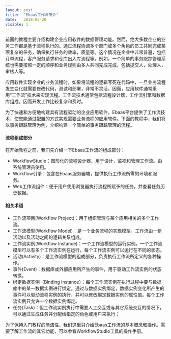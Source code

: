 ```yaml
---
layout: post
title:  "Ebaas工作流简介"
date:   2018-03-20
visible: 1
---
```


前面的教程主要介绍构建企业应用软件的数据管理功能。然而，绝大多数企业的业务工作都是基于流程执行的。通过流程协调多个部门或多个角色的员工共同完成某项复杂的任务，确保执行任务的效率，质量等。这个情况在企业中非常普遍，包括订单流程，客户服务请求和仓库出入库流程等。例如，一个简单的事务跟踪管理系统也需要按照一定的顺序和业务规则由多人共同完成完成，包括提交人，处理人，审核人等。

应用软件实现企业的业务流程时，如果将流程的逻辑写死在代码中，一旦业务流程发生变化就需要修改代码，测试和部署，非常不灵活。因而，应用软件通常采用“工作流”技术来实现流程。工作流技术通常包括流程设计器，工作流引擎和数据库组成。因而开发工作比较复杂和费时。

为了快速和方便地构建具有流程驱动的企业应用软件，Ebaas平台提供了工作流技术，使您能通过配置的方式实现需要业务流程的应用软件。下面的教程中，我们将以事务跟踪管理为例，介绍构建一个简单的事务跟踪管理的流程。

#### 流程组成部分

在开始教程之前，我们先介绍一下Ebaas工作流的组成部分：

* WorkflowStudio：图形化的流程设计器，用于设计，监视和管理工作流。由系统管理员使用。
* Workflow引擎：包含在Ebaas服务器端，提供执行工作流所需的环境和服务。
* Web工作流组件：便于用户使用浏览器执行流程所赋予的任务，并查看任务历史数据。

#### 相关术语

* 工作流项目(Workflow Project)：用于组织管理与某个应用相关的多个工作流。
* 工作流模型(Workflow Model)：是一个业务流程的实现模型。工作流由一组活动以及活动之间的逻辑关系组成。
* 工作流实例(Workflow Instance)：一个工作流模型的运行实例。一个工作流模型可以有多个工作流实例在运行，每个工作流实例可以运行在不同的状态。
* 活动(Activity)：是工作流模型的组成部分，负责执行工作流所定义的各种操作。
* 事件(Event)：数据库或外部应用所产生的事件，用于驱动工作流实例的状态转换。
* 绑定数据实例（Binding Instance）：每个工作流实例在执行过程中要与数据库中的某一数据实例进行绑定。通过与数据实例绑定，数据实例变化所产生的事件可以驱动流程实例的执行，并可以修改绑定数据实例的属性值。每个工作流实例只允许一个数据实例绑定。
* 任务(Task)：但工作流实例执行中需要人工交互或与其它系统交互的情况下，可以通过生成任务并分配给指定的角色或用户来执行；

为了保持入门教程的简洁性，我们这里只介绍Ebaas工作流的基本概念和操作。需要了解工作流的其它功能，可以参看WorkflowStudio工具的操作手册。


